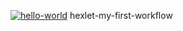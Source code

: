 [![hello-world](https://github.com/sidorov1976/hexlet-my-first-workflow/actions/workflows/hello-world.yml/badge.svg)](https://github.com/sidorov1976/hexlet-my-first-workflow/actions/workflows/hello-world.yml)
hexlet-my-first-workflow
